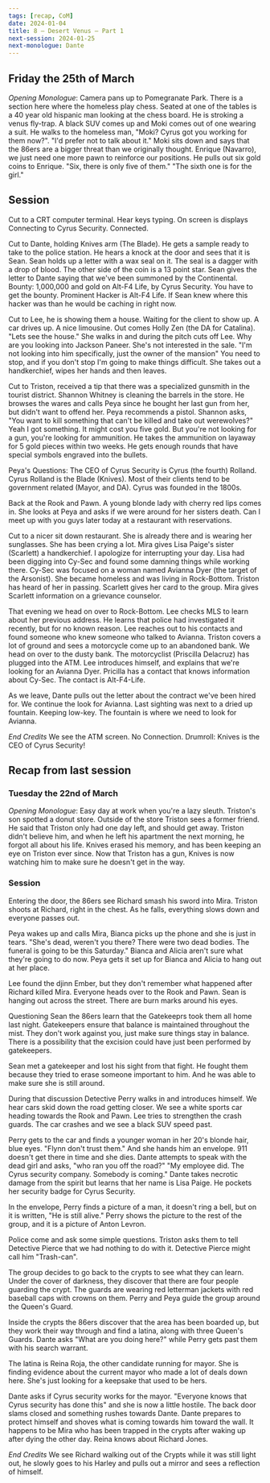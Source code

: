 ```yaml
---
tags: [recap, CoM]
date: 2024-01-04
title: 8 – Desert Venus – Part 1
next-session: 2024-01-25
next-monologue: Dante
---
```

## Friday the 25th of March
*Opening Monologue*: Camera pans up to Pomegranate Park. There is a section here where the homeless play chess. Seated at one of the tables is a 40 year old hispanic man looking at the chess board. He is stroking a venus fly-trap. A black SUV comes up and Moki comes out of one wearing a suit. He walks to the homeless man, "Moki? Cyrus got you working for them now?". "I'd prefer not to talk about it." Moki sits down and says that the 86ers are a bigger threat than we originally thought. Enrique (Navarro), we just need one more pawn to reinforce our positions. He pulls out six gold coins to Enrique. "Six, there is only five of them." "The sixth one is for the girl."
## Session
Cut to a CRT computer terminal. Hear keys typing. On screen is displays Connecting to Cyrus Security. Connected.

Cut to Dante, holding Knives arm (The Blade). He gets a sample ready to take to the police station. He hears a knock at the door and sees that it is Sean. Sean holds up a letter with a wax seal on it. The seal is a dagger with a drop of blood. The other side of the coin is a 13 point star. Sean gives the letter to Dante saying that we've been summoned by the Continental. Bounty: 1,000,000 and gold on Alt-F4 Life, by Cyrus Security. You have to get the bounty. Prominent Hacker is Alt-F4 Life. If Sean knew where this hacker was than he would be caching in right now.

Cut to Lee, he is showing them a house. Waiting for the client to show up. A car drives up. A nice limousine. Out comes Holly Zen (the DA for Catalina). "Lets see the house." She walks in and during the pitch cuts off Lee. Why are you looking into Jackson Paneer. She's not interested in the sale. "I'm not looking into him specifically, just the owner of the mansion" You need to stop, and if you don't stop I'm going to make things difficult. She takes out a handkerchief, wipes her hands and then leaves.

Cut to Triston, received a tip that there was a specialized gunsmith in the tourist district. Shannon Whitney is cleaning the barrels in the store. He browses the wares and calls Peya since he bought her last gun from her, but didn't want to offend her. Peya recommends a pistol. Shannon asks, "You want to kill something that can't be killed and take out werewolves?" Yeah I got something. It might cost you five gold. But you're not looking for a gun, you're looking for ammunition. He takes the ammunition on layaway for 5 gold pieces within two weeks. He gets enough rounds that have special symbols engraved into the bullets.

Peya's Questions: The CEO of Cyrus Security is Cyrus (the fourth) Rolland. Cyrus Rolland is the Blade (Knives). Most of their clients tend to be government related (Mayor, and DA). Cyrus was founded in the 1800s.

Back at the Rook and Pawn. A young blonde lady with cherry red lips comes in. She looks at Peya and asks if we were around for her sisters death. Can I meet up with you guys later today at a restaurant with reservations.

Cut to a nicer sit down restaurant. She is already there and is wearing her sunglasses. She has been crying a lot. Mira gives Lisa Paige's sister (Scarlett) a handkerchief. I apologize for interrupting your day. Lisa had been digging into Cy-Sec and found some damning things while working there. Cy-Sec was focused on a woman named Avianna Dyer (the target of the Arsonist). She became homeless and was living in Rock-Bottom. Triston has heard of her in passing. Scarlett gives her card to the group. Mira gives Scarlett information on a grievance counselor.

That evening we head on over to Rock-Bottom. Lee checks MLS to learn about her previous address. He learns that police had investigated it recently, but for no known reason. Lee reaches out to his contacts and found someone who knew someone who talked to Avianna. Triston covers a lot of ground and sees a motorcycle come up to an abandoned bank. We head on over to the dusty bank. The motorcyclist (Priscilla Delacruz) has plugged into the ATM. Lee introduces himself, and explains that we're looking for an Avianna Dyer. Pricilla has a contact that knows information about Cy-Sec. The contact is Alt-F4-Life.

As we leave, Dante pulls out the letter about the contract we've been hired for. We continue the look for Avianna. Last sighting was next to a dried up fountain. Keeping low-key. The fountain is where we need to look for Avianna.

*End Credits* We see the ATM screen. No Connection.
Drumroll: Knives is the CEO of Cyrus Security!


## Recap from last session
### Tuesday the 22nd of March
*Opening Monologue*: Easy day at work when you're a lazy sleuth. Triston's son spotted a donut store. Outside of the store Triston sees a former friend. He said that Triston only had one day left, and should get away. Triston didn't believe him, and when he left his apartment the next morning, he forgot all about his life. Knives erased his memory, and has been keeping an eye on Triston ever since. Now that Triston has a gun, Knives is now watching him to make sure he doesn't get in the way.

### Session
Entering the door, the 86ers see Richard smash his sword into Mira. Triston shoots at Richard, right in the chest. As he falls, everything slows down and everyone passes out.

Peya wakes up and calls Mira, Bianca picks up the phone and she is just in tears. "She's dead, weren't you there? There were two dead bodies. The funeral is going to be this Saturday." Bianca and Alicia aren't sure what they're going to do now. Peya gets it set up for Bianca and Alicia to hang out at her place.

Lee found the djinn Ember, but they don't remember what happened after Richard killed Mira. Everyone heads over to the Rook and Pawn. Sean is hanging out across the street. There are burn marks around his eyes.

Questioning Sean the 86ers learn that the Gatekeeprs took them all home last night. Gatekeepers ensure that balance is maintained throughout the mist. They don't work against you, just make sure things stay in balance. There is a possibility that the excision could have just been performed by gatekeepers. 

Sean met a gatekeeper and lost his sight from that fight. He fought them because they tried to erase someone important to him. And he was able to make sure she is still around.

During that discussion Detective Perry walks in and introduces himself. We hear cars skid down the road getting closer. We see a white sports car heading towards the Rook and Pawn. Lee tries to strengthen the crash guards. The car crashes and we see a black SUV speed past.

Perry gets to the car and finds a younger woman in her 20's blonde hair, blue eyes. "Flynn don't trust them." And she hands him an envelope. 911 doesn't get there in time and she dies. Dante attempts to speak with the dead girl and asks, "who ran you off the road?" "My employee did. The Cyrus security company. Somebody is coming." Dante takes necrotic damage from the spirit but learns that her name is Lisa Paige. He pockets her security badge for Cyrus Security.

In the envelope, Perry finds a picture of a man, it doesn't ring a bell, but on it is written, "He is still alive." Perry shows the picture to the rest of the group, and it is a picture of Anton Levron.

Police come and ask some simple questions. Triston asks them to tell Detective Pierce that we had nothing to do with it. Detective Pierce might call him "Trash-can".

The group decides to go back to the crypts to see what they can learn. Under the cover of darkness, they discover that there are four people guarding the crypt. The guards are wearing red letterman jackets with red baseball caps with crowns on them. Perry and Peya guide the group around the Queen's Guard.

Inside the crypts the 86ers discover that the area has been boarded up, but they work their way through and find a latina, along with three Queen's Guards. Dante asks "What are you doing here?" while Perry gets past them with his search warrant.

The latina is Reina Roja, the other candidate running for mayor. She is finding evidence about the current mayor who made a lot of deals down here. She's just looking for a keepsake that used to be hers.

Dante asks if Cyrus security works for the mayor. "Everyone knows that Cyrus security has done this" and she is now a little hostile. The back door slams closed and something rushes towards Dante. Dante prepares to protect himself and shoves what is coming towards him toward the wall. It happens to be Mira who has been trapped in the crypts after waking up after dying the other day. Reina knows about Richard Jones.

*End Credits* We see Richard walking out of the Crypts while it was still light out, he slowly goes to his Harley and pulls out a mirror and sees a reflection of himself.